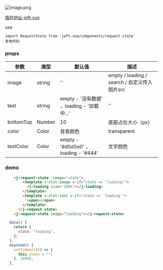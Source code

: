 <!--
 * @Author: your name
 * @Date: 2022-02-21 12:02:11
 * @LastEditTime: 2022-03-06 23:55:28
 * @LastEditors: your name
 * @Description: 打开koroFileHeader查看配置 进行设置: https://github.com/OBKoro1/koro1FileHeader/wiki/%E9%85%8D%E7%BD%AE
 * @FilePath: \jeft-vue-press\docs\guide\components\RequestState.md
-->

![image.png](https://p9-juejin.byteimg.com/tos-cn-i-k3u1fbpfcp/6cc3a20aeaa84326952a3a3c469b9d68~tplv-k3u1fbpfcp-watermark.image?)

[插件地址-jeft-vue](https://link.juejin.cn?target=https%3A%2F%2Fwww.npmjs.com%2Fpackage%2Fjeft-vue "https://link.juejin.cn?target=https%3A%2F%2Fwww.npmjs.com%2Fpackage%2Fjeft-vue")

use

```
import RequestState from 'jeft-vue/components/request-state'
复制代码
```

### props

| 参数           | 类型       | 默认值                                           | 描述                            |
| ------------ | -------- | --------------------------------------------- | ----------------------------- |
| image        | string  | ''                                         | empty / loading / search / 自定义传入图片src                        |
| text     | string | empty - '没有数据' ，loading - '加载中...'                                        | ''          |
| bottomTop  | Number  | 10                                          | 底部占位大小（px）                      |
| color         | Color   | 背景颜色                                            | transparent                          |
| textColor        | Color   |  empty - '#d0d5e0' ，loading - '#444'                                             | 文字颜色  |

### demo

``` html
    <j-request-state :image="state">
        <template v-slot:image v-if="state == 'loading'">
          <j-loading size="100%"></j-loading>
        </template>
        <template v-slot:text v-if="state == 'loading'">
          <span></span>
        </template>
      </j-request-state>
    <j-request-state image="loading"></j-request-state>
```

``` js
  data() {
    return {
      state: "loading",
    };
  },
  mounted() {
    setTimeout(() => {
      this.state = "";
    }, 1800);
  },
```
